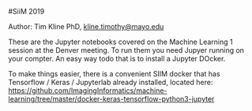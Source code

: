 #SiiM 2019

Author: Tim Kline PhD, kline.timothy@mayo.edu

These are the Jupyter notebooks covered on the Machine Learning 1 session at the Denver meeting. To run them you need Jupyer running on your compter. An easy way todo that is to install a Jupyter DOcker. 

To make things easier, there is a convenient SIIM docker that has Tensorflow / Keras / Jupyterlab already installed, located here: https://github.com/ImagingInformatics/machine-learning/tree/master/docker-keras-tensorflow-python3-jupyter



